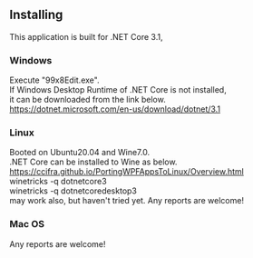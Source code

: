 ## Installing

This application is built for .NET Core 3.1,

### Windows

Execute "99x8Edit.exe".  
If Windows Desktop Runtime of .NET Core is not installed,  
it can be downloaded from the link below.  
https://dotnet.microsoft.com/en-us/download/dotnet/3.1

### Linux

Booted on Ubuntu20.04 and Wine7.0.  
.NET Core can be installed to Wine as below.  
https://ccifra.github.io/PortingWPFAppsToLinux/Overview.html  
winetricks -q dotnetcore3  
winetricks -q dotnetcoredesktop3  
may work also, but haven't tried yet. Any reports are welcome!

### Mac OS

Any reports are welcome!  


